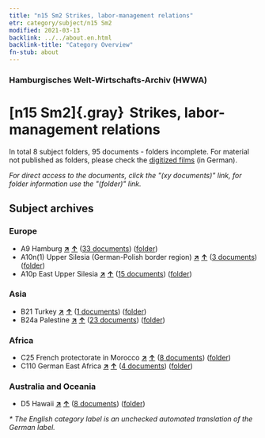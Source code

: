 ```yaml
---
title: "n15 Sm2 Strikes, labor-management relations"
etr: category/subject/n15 Sm2
modified: 2021-03-13
backlink: ../../about.en.html
backlink-title: "Category Overview"
fn-stub: about
---
```


### Hamburgisches Welt-Wirtschafts-Archiv (HWWA)
# [n15 Sm2]{.gray}&#8201; Strikes, labor-management relations&#160; 





In total 8 subject folders, 95 documents - folders incomplete.
For material not published as folders, please check the [digitized films](/film/h1_sh) (in German).

_For direct access to the documents, click the "(xy documents)" link, for folder information use the "(folder)" link._

## Subject archives



### Europe

- A9 Hamburg [**&nearr;**](../../../geo/i/140905/about.en.html "Hamburg (all folders)") [**&uarr;**](../../../geo/about.en.html#A9 "Country category system") (<a href="https://pm20.zbw.eu/dfgview/sh/140905,161854" title="about: Hamburg : Strikes, labor-management relations" target="_blank">33 documents</a>) ([folder](http://purl.org/pressemappe20/folder/sh/140905,161854))
- A10n(1) Upper Silesia (German-Polish border region) [**&nearr;**](../../../geo/i/140948/about.en.html "Upper Silesia (German-Polish border region) (all folders)") [**&uarr;**](../../../geo/about.en.html#A10n(1) "Country category system") (<a href="https://pm20.zbw.eu/dfgview/sh/140948,161854" title="about: Upper Silesia (German-Polish border region) : Strikes, labor-management relations" target="_blank">3 documents</a>) ([folder](http://purl.org/pressemappe20/folder/sh/140948,161854))
- A10p East Upper Silesia [**&nearr;**](../../../geo/i/140951/about.en.html "East Upper Silesia (all folders)") [**&uarr;**](../../../geo/about.en.html#A10p "Country category system") (<a href="https://pm20.zbw.eu/dfgview/sh/140951,161854" title="about: East Upper Silesia : Strikes, labor-management relations" target="_blank">15 documents</a>) ([folder](http://purl.org/pressemappe20/folder/sh/140951,161854))

### Asia

- B21 Turkey [**&nearr;**](../../../geo/i/141111/about.en.html "Turkey (all folders)") [**&uarr;**](../../../geo/about.en.html#B21 "Country category system") (<a href="https://pm20.zbw.eu/dfgview/sh/141111,161854" title="about: Turkey : Strikes, labor-management relations" target="_blank">1 documents</a>) ([folder](http://purl.org/pressemappe20/folder/sh/141111,161854))
- B24a Palestine [**&nearr;**](../../../geo/i/141115/about.en.html "Palestine (all folders)") [**&uarr;**](../../../geo/about.en.html#B24a "Country category system") (<a href="https://pm20.zbw.eu/dfgview/sh/141115,161854" title="about: Palestine : Strikes, labor-management relations" target="_blank">23 documents</a>) ([folder](http://purl.org/pressemappe20/folder/sh/141115,161854))

### Africa

- C25 French protectorate in Morocco [**&nearr;**](../../../geo/i/141358/about.en.html "French protectorate in Morocco (all folders)") [**&uarr;**](../../../geo/about.en.html#C25 "Country category system") (<a href="https://pm20.zbw.eu/dfgview/sh/141358,161854" title="about: French protectorate in Morocco : Strikes, labor-management relations" target="_blank">8 documents</a>) ([folder](http://purl.org/pressemappe20/folder/sh/141358,161854))
- C110 German East Africa [**&nearr;**](../../../geo/i/141471/about.en.html "German East Africa (all folders)") [**&uarr;**](../../../geo/about.en.html#C110 "Country category system") (<a href="https://pm20.zbw.eu/dfgview/sh/141471,161854" title="about: German East Africa : Strikes, labor-management relations" target="_blank">4 documents</a>) ([folder](http://purl.org/pressemappe20/folder/sh/141471,161854))

### Australia and Oceania

- D5 Hawaii [**&nearr;**](../../../geo/i/141595/about.en.html "Hawaii (all folders)") [**&uarr;**](../../../geo/about.en.html#D5 "Country category system") (<a href="https://pm20.zbw.eu/dfgview/sh/141595,161854" title="about: Hawaii : Strikes, labor-management relations" target="_blank">8 documents</a>) ([folder](http://purl.org/pressemappe20/folder/sh/141595,161854))


_* The English category label is an unchecked automated translation of the German label._


